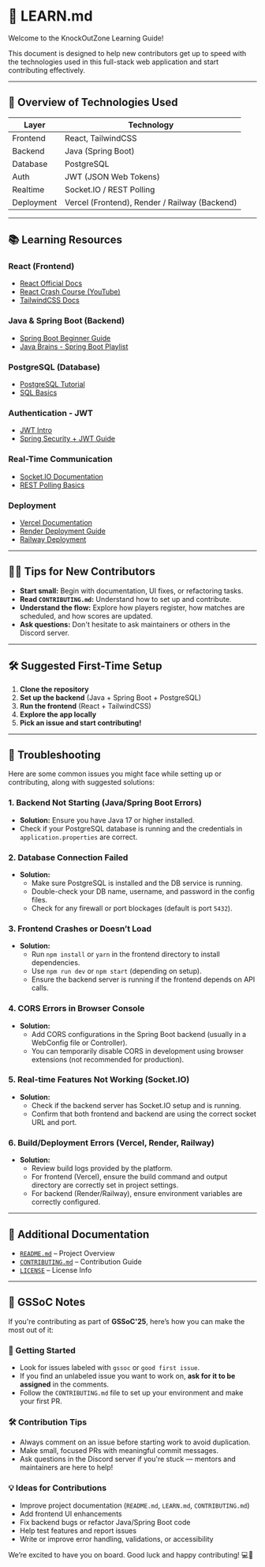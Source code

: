 # 📘 LEARN.md

Welcome to the KnockOutZone Learning Guide!

This document is designed to help new contributors get up to speed with the technologies used in this full-stack web application and start contributing effectively.

---

## 🧰 Overview of Technologies Used

| Layer     | Technology                     |
|-----------|--------------------------------|
| Frontend  | React, TailwindCSS             |
| Backend   | Java (Spring Boot)             |
| Database  | PostgreSQL                     |
| Auth      | JWT (JSON Web Tokens)          |
| Realtime  | Socket.IO / REST Polling       |
| Deployment| Vercel (Frontend), Render / Railway (Backend) |

---

## 📚 Learning Resources

### React (Frontend)
- [React Official Docs](https://reactjs.org/docs/getting-started.html)
- [React Crash Course (YouTube)](https://www.youtube.com/watch?v=w7ejDZ8SWv8)
- [TailwindCSS Docs](https://tailwindcss.com/docs)

### Java & Spring Boot (Backend)
- [Spring Boot Beginner Guide](https://spring.io/guides/gs/spring-boot/)
- [Java Brains - Spring Boot Playlist](https://www.youtube.com/playlist?list=PLqq-6Pq4lTTZSKAFG6aCDVDP86Qx4lNas)

### PostgreSQL (Database)
- [PostgreSQL Tutorial](https://www.postgresqltutorial.com/)
- [SQL Basics](https://www.w3schools.com/sql/)

### Authentication - JWT
- [JWT Intro](https://jwt.io/introduction)
- [Spring Security + JWT Guide](https://www.baeldung.com/spring-security-oauth-jwt)

### Real-Time Communication
- [Socket.IO Documentation](https://socket.io/docs/)
- [REST Polling Basics](https://dev.to/kiranrajvjd/rest-vs-websockets-vs-server-sent-events-1bfd)

### Deployment
- [Vercel Documentation](https://vercel.com/docs)
- [Render Deployment Guide](https://render.com/docs/deploy-a-spring-boot-app)
- [Railway Deployment](https://docs.railway.app/)

---

## 🧑‍💻 Tips for New Contributors

- **Start small:** Begin with documentation, UI fixes, or refactoring tasks.
- **Read `CONTRIBUTING.md`:** Understand how to set up and contribute.
- **Understand the flow:** Explore how players register, how matches are scheduled, and how scores are updated.
- **Ask questions:** Don't hesitate to ask maintainers or others in the Discord server.

---

## 🛠 Suggested First-Time Setup

1. **Clone the repository**
2. **Set up the backend** (Java + Spring Boot + PostgreSQL)
3. **Run the frontend** (React + TailwindCSS)
4. **Explore the app locally**
5. **Pick an issue and start contributing!**

---

## 🐞 Troubleshooting

Here are some common issues you might face while setting up or contributing, along with suggested solutions:

### 1. **Backend Not Starting (Java/Spring Boot Errors)**
- **Solution:** Ensure you have Java 17 or higher installed.
- Check if your PostgreSQL database is running and the credentials in `application.properties` are correct.

### 2. **Database Connection Failed**
- **Solution:** 
  - Make sure PostgreSQL is installed and the DB service is running.
  - Double-check your DB name, username, and password in the config files.
  - Check for any firewall or port blockages (default is port `5432`).

### 3. **Frontend Crashes or Doesn’t Load**
- **Solution:** 
  - Run `npm install` or `yarn` in the frontend directory to install dependencies.
  - Use `npm run dev` or `npm start` (depending on setup).
  - Ensure the backend server is running if the frontend depends on API calls.

### 4. **CORS Errors in Browser Console**
- **Solution:** 
  - Add CORS configurations in the Spring Boot backend (usually in a WebConfig file or Controller).
  - You can temporarily disable CORS in development using browser extensions (not recommended for production).

### 5. **Real-time Features Not Working (Socket.IO)**
- **Solution:**
  - Check if the backend server has Socket.IO setup and is running.
  - Confirm that both frontend and backend are using the correct socket URL and port.

### 6. **Build/Deployment Errors (Vercel, Render, Railway)**
- **Solution:**
  - Review build logs provided by the platform.
  - For frontend (Vercel), ensure the build command and output directory are correctly set in project settings.
  - For backend (Render/Railway), ensure environment variables are correctly configured.

---

## 📎 Additional Documentation

- [`README.md`](./README.md) – Project Overview
- [`CONTRIBUTING.md`](./CONTRIBUTING.md) – Contribution Guide
- [`LICENSE`](./LICENSE) – License Info

---

## 🌟 GSSoC Notes

If you're contributing as part of **GSSoC'25**, here’s how you can make the most out of it:

### 🏁 Getting Started
- Look for issues labeled with `gssoc` or `good first issue`.
- If you find an unlabeled issue you want to work on, **ask for it to be assigned** in the comments.
- Follow the `CONTRIBUTING.md` file to set up your environment and make your first PR.

### 🛠️ Contribution Tips
- Always comment on an issue before starting work to avoid duplication.
- Make small, focused PRs with meaningful commit messages.
- Ask questions in the Discord server if you're stuck — mentors and maintainers are here to help!

### 💡 Ideas for Contributions
- Improve project documentation (`README.md`, `LEARN.md`, `CONTRIBUTING.md`)
- Add frontend UI enhancements
- Fix backend bugs or refactor Java/Spring Boot code
- Help test features and report issues
- Write or improve error handling, validations, or accessibility

We’re excited to have you on board. Good luck and happy contributing! 💻🚀 

